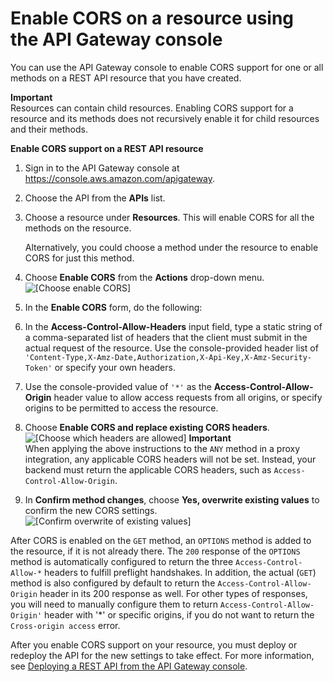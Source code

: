 # Enable CORS on a resource using the API Gateway console<a name="how-to-cors-console"></a>

You can use the API Gateway console to enable CORS support for one or all methods on a REST API resource that you have created\.

**Important**  
Resources can contain child resources\. Enabling CORS support for a resource and its methods does not recursively enable it for child resources and their methods\.

**Enable CORS support on a REST API resource**

1. Sign in to the API Gateway console at [https://console\.aws\.amazon\.com/apigateway](https://console.aws.amazon.com/apigateway)\.

1. Choose the API from the **APIs** list\.

1. Choose a resource under **Resources**\. This will enable CORS for all the methods on the resource\.

   Alternatively, you could choose a method under the resource to enable CORS for just this method\.

1. Choose **Enable CORS** from the **Actions** drop\-down menu\.  
![\[Choose enable CORS\]](http://docs.aws.amazon.com/apigateway/latest/developerguide/images/amazon-api-gateway-enable-cors.png)

1.  In the **Enable CORS** form, do the following: 

   1.  In the **Access\-Control\-Allow\-Headers** input field, type a static string of a comma\-separated list of headers that the client must submit in the actual request of the resource\. Use the console\-provided header list of `'Content-Type,X-Amz-Date,Authorization,X-Api-Key,X-Amz-Security-Token'` or specify your own headers\. 

   1.  Use the console\-provided value of `'*'` as the **Access\-Control\-Allow\-Origin** header value to allow access requests from all origins, or specify origins to be permitted to access the resource\. 

   1. Choose **Enable CORS and replace existing CORS headers**\.  
![\[Choose which headers are allowed\]](http://docs.aws.amazon.com/apigateway/latest/developerguide/images/amazon-api-gateway-enable-cors-resources.png)
**Important**  
 When applying the above instructions to the `ANY` method in a proxy integration, any applicable CORS headers will not be set\. Instead, your backend must return the applicable CORS headers, such as `Access-Control-Allow-Origin`\. 

1. In **Confirm method changes**, choose **Yes, overwrite existing values** to confirm the new CORS settings\.  
![\[Confirm overwrite of existing values\]](http://docs.aws.amazon.com/apigateway/latest/developerguide/images/amazon-api-gateway-enable-cors-confirm-method-overwrite.png)

After CORS is enabled on the `GET` method, an `OPTIONS` method is added to the resource, if it is not already there\. The `200` response of the `OPTIONS` method is automatically configured to return the three `Access-Control-Allow-*` headers to fulfill preflight handshakes\. In addition, the actual \(`GET`\) method is also configured by default to return the `Access-Control-Allow-Origin` header in its 200 response as well\. For other types of responses, you will need to manually configure them to return `Access-Control-Allow-Origin'` header with '\*' or specific origins, if you do not want to return the `Cross-origin access` error\.

After you enable CORS support on your resource, you must deploy or redeploy the API for the new settings to take effect\. For more information, see [Deploying a REST API from the API Gateway console](how-to-deploy-api-with-console.md)\.